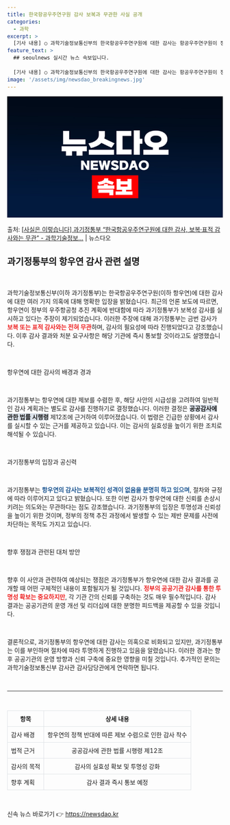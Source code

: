 ```yaml
---
title: 한국항공우주연구원 감사 보복과 무관한 사실 공개
categories:
  - 과학
excerpt: >
  [기사 내용] ○ 과학기술정보통신부의 한국항공우주연구원에 대한 감사는 항공우주연구원이 정부의 우주항공청 추진…
feature_text: >
  ## seoulnews 실시간 뉴스 속보입니다.

  [기사 내용] ○ 과학기술정보통신부의 한국항공우주연구원에 대한 감사는 항공우주연구원이 정부의 우주항공청 추진…
image: '/assets/img/newsdao_breakingnews.jpg'
---
```


![뉴스다오 속보](/assets/img/newsdao_breakingnews.jpg)

<p>출처: <a href="https://newsdao.kr/2156" rel="dofollow">[사실은 이렇습니다] 과기정통부 “한국항공우주연구원에 대한 감사, 보복·표적 감사와는 무관” - 과학기술정보…</a> | 뉴스다오</p>

<h2 data-ke-size="size26">과기정통부의 항우연 감사 관련 설명</h2>

<p data-ke-size="size16">&nbsp;</p>

과학기술정보통신부(이하 과기정통부)는 한국항공우주연구원(이하 항우연)에 대한 감사에 대한 여러 가지 의혹에 대해 명확한 입장을 밝혔습니다. 최근의 언론 보도에 따르면, 항우연이 정부의 우주항공청 추진 계획에 반대함에 따라 과기정통부가 보복성 감사를 실시하고 있다는 주장이 제기되었습니다. 이러한 주장에 대해 과기정통부는 금번 감사가 <b><span style="color: #ee2323;">보복 또는 표적 감사와는 전혀 무관</span></b>하며, 감사의 필요성에 따라 진행되었다고 강조했습니다. 이후 감사 결과와 처분 요구사항은 해당 기관에 즉시 통보할 것이라고도 설명했습니다. 

<p data-ke-size="size16">&nbsp;</p>

항우연에 대한 감사의 배경과 경과

<p data-ke-size="size16">&nbsp;</p>

과기정통부는 항우연에 대한 제보를 수렴한 후, 해당 사안의 시급성을 고려하여 일반적인 감사 계획과는 별도로 감사를 진행하기로 결정했습니다. 이러한 결정은 <b><span style="background-color: #21538527;">공공감사에 관한 법률 시행령</span></b> 제12조에 근거하여 이루어졌습니다. 이 법령은 긴급한 상황에서 감사를 실시할 수 있는 근거를 제공하고 있습니다. 이는 감사의 실효성을 높이기 위한 조치로 해석될 수 있습니다. 

<p data-ke-size="size16">&nbsp;</p>

과기정통부의 입장과 공신력

<p data-ke-size="size16">&nbsp;</p>

과기정통부는 <b><span style="color: #1a5490;">항우연의 감사는 보복적인 성격이 없음을 분명히 하고 있으며</span></b>, 절차와 규정에 따라 이루어지고 있다고 밝혔습니다. 또한 이번 감사가 항우연에 대한 신뢰를 손상시키려는 의도와는 무관하다는 점도 강조했습니다. 과기정통부의 입장은 투명성과 신뢰성을 높이기 위한 것이며, 정부의 정책 추진 과정에서 발생할 수 있는 제반 문제를 사전에 차단하는 목적도 가지고 있습니다. 

<p data-ke-size="size16">&nbsp;</p>

향후 쟁점과 관련된 대처 방안

<p data-ke-size="size16">&nbsp;</p>

향후 이 사안과 관련하여 예상되는 쟁점은 과기정통부가 항우연에 대한 감사 결과를 공개할 때 어떤 구체적인 내용이 포함될지가 될 것입니다. <b><span style="color: #ee2323;">정부의 공공기관 감사를 통한 투명성 확보는 중요하지만</span></b>, 각 기관 간의 신뢰를 구축하는 것도 매우 필수적입니다. 감사 결과는 공공기관의 운영 개선 및 리더십에 대한 분명한 피드백을 제공할 수 있을 것입니다. 

<p data-ke-size="size16">&nbsp;</p>

결론적으로, 과기정통부의 항우연에 대한 감사는 의혹으로 비화되고 있지만, 과기정통부는 이를 부인하며 절차에 따라 투명하게 진행하고 있음을 알렸습니다. 이러한 경과는 향후 공공기관의 운영 방향과 신뢰 구축에 중요한 영향을 미칠 것입니다. 추가적인 문의는 과학기술정보통신부 감사관 감사담당관에게 연락하면 됩니다. 

<p data-ke-size="size16">&nbsp;</p>

<hr>

<p data-ke-size="size16">&nbsp;</p>

<table style="width:100%; border-collapse:collapse; table-layout:fixed; word-wrap:break-word;">
  <thead>
    <tr>
      <th style="border: 1px solid #dee2e6; padding: 8px;"><b>항목</b></th>
      <th style="border: 1px solid #dee2e6; padding: 8px; text-align:center;"><b>상세 내용</b></th>
    </tr>
  </thead>
  <tbody>
    <tr>
      <td style="border: 1px solid #dee2e6; padding: 8px;">감사 배경</td>
      <td style="border: 1px solid #dee2e6; padding: 8px; text-align:center;">항우연의 정책 반대에 따른 제보 수렴으로 인한 감사 착수</td>
    </tr>
    <tr>
      <td style="border: 1px solid #dee2e6; padding: 8px;">법적 근거</td>
      <td style="border: 1px solid #dee2e6; padding: 8px; text-align:center;">공공감사에 관한 법률 시행령 제12조</td>
    </tr>
    <tr>
      <td style="border: 1px solid #dee2e6; padding: 8px;">감사의 목적</td>
      <td style="border: 1px solid #dee2e6; padding: 8px; text-align:center;">감사의 실효성 확보 및 투명성 강화</td>
    </tr>
    <tr>
      <td style="border: 1px solid #dee2e6; padding: 8px;">향후 계획</td>
      <td style="border: 1px solid #dee2e6; padding: 8px; text-align:center;">감사 결과 즉시 통보 예정</td>
    </tr>
  </tbody>
</table>

<p data-ke-size="size16">&nbsp;</p> 

신속 뉴스 바로가기 👉 <a href="https://newsdao.kr" rel="dofollow">https://newsdao.kr</a>


